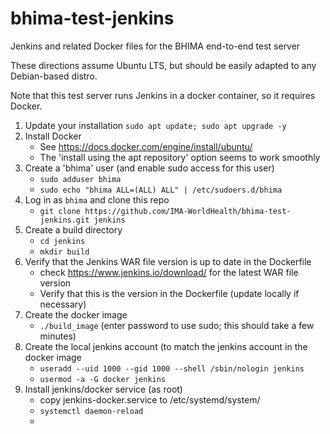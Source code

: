 # bhima-test-jenkins
Jenkins and related Docker files for the BHIMA end-to-end test server

These directions assume Ubuntu LTS, but should be easily adapted to any Debian-based distro.

Note that this test server  runs Jenkins in a docker container, so it requires Docker.

1. Update your installation
   `sudo apt update; sudo apt upgrade -y`
2. Install Docker
   - See https://docs.docker.com/engine/install/ubuntu/
   - The 'install using the apt repository' option seems to work smoothly
3. Create a 'bhima' user (and enable sudo access for this user)
   - `sudo adduser bhima`
   - `sudo echo "bhima ALL=(ALL) ALL" | /etc/sudoers.d/bhima`
4. Log in as `bhima` and clone this repo
   - `git clone https://github.com/IMA-WorldHealth/bhima-test-jenkins.git jenkins`
5. Create a build directory
   - `cd jenkins`
   - `mkdir build`
6.  Verify that the Jenkins WAR file version is up to date in the Dockerfile
    - check https://www.jenkins.io/download/ for the latest WAR file version
    - Verify that this is the version in the Dockerfile (update locally if necessary)
7.  Create the docker image
    - `./build_image`  (enter password to use sudo; this should take a few minutes)
8. Create the local jenkins account (to match the jenkins account in the docker image
    - `useradd --uid 1000 --gid 1000 --shell /sbin/nologin jenkins`
    - `usermod -a -G docker jenkins`
8. Install jenkins/docker service (as root)
    - copy jenkins-docker.service to /etc/systemd/system/
    - `systemctl daemon-reload`
    - 
